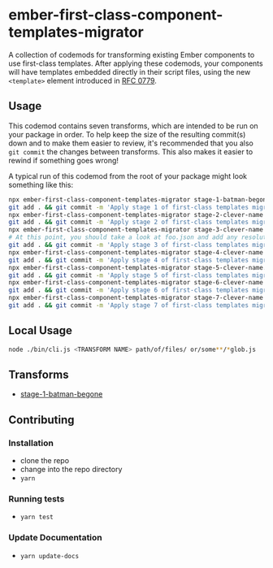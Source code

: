 # ember-first-class-component-templates-migrator

A collection of codemods for transforming existing Ember components to use first-class templates. After applying these codemods, your components will have templates embedded directly in their script files, using the new `<template>` element introduced in [RFC 0779](https://emberjs.github.io/rfcs/0779-first-class-component-templates.html).

## Usage

This codemod contains seven transforms, which are intended to be run on your package in order. To help keep the size of the resulting commit(s) down and to make them easier to review, it's recommended that you also `git commit` the changes between transforms. This also makes it easier to rewind if something goes wrong!

A typical run of this codemod from the root of your package might look something like this:

```sh
npx ember-first-class-component-templates-migrator stage-1-batman-begone .
git add . && git commit -m 'Apply stage 1 of first-class templates migration.'
npx ember-first-class-component-templates-migrator stage-2-clever-name .
git add . && git commit -m 'Apply stage 2 of first-class templates migration.'
npx ember-first-class-component-templates-migrator stage-3-clever-name .
# At this point, you should take a look at foo.json and add any resolutions the codemod couldn't find on its own.
git add . && git commit -m 'Apply stage 3 of first-class templates migration.'
npx ember-first-class-component-templates-migrator stage-4-clever-name .
git add . && git commit -m 'Apply stage 4 of first-class templates migration.'
npx ember-first-class-component-templates-migrator stage-5-clever-name.
git add . && git commit -m 'Apply stage 5 of first-class templates migration.'
npx ember-first-class-component-templates-migrator stage-6-clever-name .
git add . && git commit -m 'Apply stage 6 of first-class templates migration.'
npx ember-first-class-component-templates-migrator stage-7-clever-name .
git add . && git commit -m 'Apply stage 7 of first-class templates migration.'
```

## Local Usage

```sh
node ./bin/cli.js <TRANSFORM NAME> path/of/files/ or/some**/*glob.js
```

## Transforms

<!--TRANSFORMS_START-->
* [stage-1-batman-begone](transforms/stage-1-batman-begone/README.md)
<!--TRANSFORMS_END-->

## Contributing

### Installation

- clone the repo
- change into the repo directory
- `yarn`

### Running tests

- `yarn test`

### Update Documentation

- `yarn update-docs`
